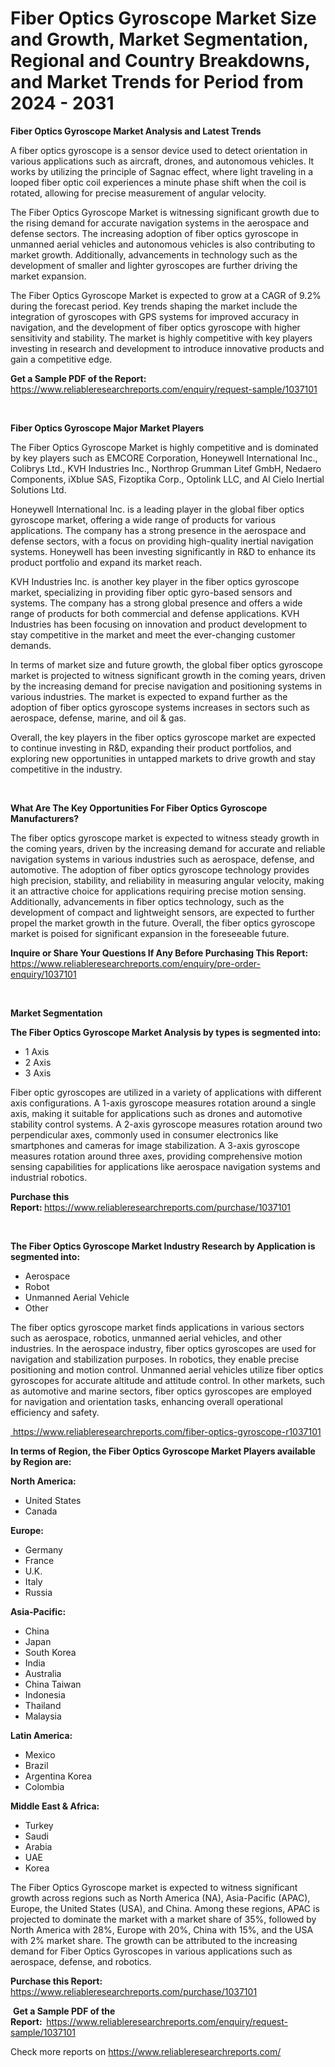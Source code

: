 <p><h1>Fiber Optics Gyroscope Market Size and Growth, Market Segmentation, Regional and Country Breakdowns, and Market Trends for Period from 2024 -  2031</h1></p><p><strong>Fiber Optics Gyroscope Market Analysis and Latest Trends</strong></p>
<p><p>A fiber optics gyroscope is a sensor device used to detect orientation in various applications such as aircraft, drones, and autonomous vehicles. It works by utilizing the principle of Sagnac effect, where light traveling in a looped fiber optic coil experiences a minute phase shift when the coil is rotated, allowing for precise measurement of angular velocity.</p><p>The Fiber Optics Gyroscope Market is witnessing significant growth due to the rising demand for accurate navigation systems in the aerospace and defense sectors. The increasing adoption of fiber optics gyroscope in unmanned aerial vehicles and autonomous vehicles is also contributing to market growth. Additionally, advancements in technology such as the development of smaller and lighter gyroscopes are further driving the market expansion.</p><p>The Fiber Optics Gyroscope Market is expected to grow at a CAGR of 9.2% during the forecast period. Key trends shaping the market include the integration of gyroscopes with GPS systems for improved accuracy in navigation, and the development of fiber optics gyroscope with higher sensitivity and stability. The market is highly competitive with key players investing in research and development to introduce innovative products and gain a competitive edge.</p></p>
<p><strong>Get a Sample PDF of the Report:&nbsp;</strong> <a href="https://www.reliableresearchreports.com/enquiry/request-sample/1037101">https://www.reliableresearchreports.com/enquiry/request-sample/1037101</a></p>
<p>&nbsp;</p>
<p><strong>Fiber Optics Gyroscope Major Market Players</strong></p>
<p><p>The Fiber Optics Gyroscope Market is highly competitive and is dominated by key players such as EMCORE Corporation, Honeywell International Inc., Colibrys Ltd., KVH Industries Inc., Northrop Grumman Litef GmbH, Nedaero Components, iXblue SAS, Fizoptika Corp., Optolink LLC, and Al Cielo Inertial Solutions Ltd.</p><p>Honeywell International Inc. is a leading player in the global fiber optics gyroscope market, offering a wide range of products for various applications. The company has a strong presence in the aerospace and defense sectors, with a focus on providing high-quality inertial navigation systems. Honeywell has been investing significantly in R&D to enhance its product portfolio and expand its market reach.</p><p>KVH Industries Inc. is another key player in the fiber optics gyroscope market, specializing in providing fiber optic gyro-based sensors and systems. The company has a strong global presence and offers a wide range of products for both commercial and defense applications. KVH Industries has been focusing on innovation and product development to stay competitive in the market and meet the ever-changing customer demands.</p><p>In terms of market size and future growth, the global fiber optics gyroscope market is projected to witness significant growth in the coming years, driven by the increasing demand for precise navigation and positioning systems in various industries. The market is expected to expand further as the adoption of fiber optics gyroscope systems increases in sectors such as aerospace, defense, marine, and oil & gas.</p><p>Overall, the key players in the fiber optics gyroscope market are expected to continue investing in R&D, expanding their product portfolios, and exploring new opportunities in untapped markets to drive growth and stay competitive in the industry.</p></p>
<p>&nbsp;</p>
<p><strong>What Are The Key Opportunities For Fiber Optics Gyroscope Manufacturers?</strong></p>
<p><p>The fiber optics gyroscope market is expected to witness steady growth in the coming years, driven by the increasing demand for accurate and reliable navigation systems in various industries such as aerospace, defense, and automotive. The adoption of fiber optics gyroscope technology provides high precision, stability, and reliability in measuring angular velocity, making it an attractive choice for applications requiring precise motion sensing. Additionally, advancements in fiber optics technology, such as the development of compact and lightweight sensors, are expected to further propel the market growth in the future. Overall, the fiber optics gyroscope market is poised for significant expansion in the foreseeable future.</p></p>
<p><strong>Inquire or Share Your Questions If Any Before Purchasing This Report:</strong> <a href="https://www.reliableresearchreports.com/enquiry/pre-order-enquiry/1037101">https://www.reliableresearchreports.com/enquiry/pre-order-enquiry/1037101</a></p>
<p>&nbsp;</p>
<p><strong>Market Segmentation</strong></p>
<p><strong>The Fiber Optics Gyroscope Market Analysis by types is segmented into:</strong></p>
<p><ul><li>1 Axis</li><li>2 Axis</li><li>3 Axis</li></ul></p>
<p><p>Fiber optic gyroscopes are utilized in a variety of applications with different axis configurations. A 1-axis gyroscope measures rotation around a single axis, making it suitable for applications such as drones and automotive stability control systems. A 2-axis gyroscope measures rotation around two perpendicular axes, commonly used in consumer electronics like smartphones and cameras for image stabilization. A 3-axis gyroscope measures rotation around three axes, providing comprehensive motion sensing capabilities for applications like aerospace navigation systems and industrial robotics.</p></p>
<p><strong>Purchase this Report:&nbsp;</strong><a href="https://www.reliableresearchreports.com/purchase/1037101">https://www.reliableresearchreports.com/purchase/1037101</a></p>
<p>&nbsp;</p>
<p><strong>The Fiber Optics Gyroscope Market Industry Research by Application is segmented into:</strong></p>
<p><ul><li>Aerospace</li><li>Robot</li><li>Unmanned Aerial Vehicle</li><li>Other</li></ul></p>
<p><p>The fiber optics gyroscope market finds applications in various sectors such as aerospace, robotics, unmanned aerial vehicles, and other industries. In the aerospace industry, fiber optics gyroscopes are used for navigation and stabilization purposes. In robotics, they enable precise positioning and motion control. Unmanned aerial vehicles utilize fiber optics gyroscopes for accurate altitude and attitude control. In other markets, such as automotive and marine sectors, fiber optics gyroscopes are employed for navigation and orientation tasks, enhancing overall operational efficiency and safety.</p></p>
<p><a href="https://www.reliableresearchreports.com/fiber-optics-gyroscope-r1037101">&nbsp;https://www.reliableresearchreports.com/fiber-optics-gyroscope-r1037101</a></p>
<p><strong>In terms of Region, the Fiber Optics Gyroscope Market Players available by Region are:</strong></p>
<p>
    <p> <strong> North America: </strong>
        <ul>
            <li>United States</li>
            <li>Canada</li>
        </ul>
        </p> 
    <p> <strong> Europe: </strong>
        <ul>
            <li>Germany</li>
            <li>France</li>
            <li>U.K.</li>
            <li>Italy</li>
            <li>Russia</li>
        </ul>
        </p> 
    <p> <strong> Asia-Pacific: </strong>
        <ul>
            <li>China</li>
            <li>Japan</li>
            <li>South Korea</li>
            <li>India</li>
            <li>Australia</li>
            <li>China Taiwan</li>
            <li>Indonesia</li>
            <li>Thailand</li>
            <li>Malaysia</li>
        </ul>
        </p> 
    <p> <strong> Latin America: </strong>
        <ul>
            <li>Mexico</li>
            <li>Brazil</li>
            <li>Argentina Korea</li>
            <li>Colombia</li>
        </ul>
        </p> 
    <p> <strong> Middle East & Africa: </strong>
        <ul>
            <li>Turkey</li>
            <li>Saudi</li>
            <li>Arabia</li>
            <li>UAE</li>
            <li>Korea</li>
        </ul>
    </p>
    </p>
<p><p>The Fiber Optics Gyroscope market is expected to witness significant growth across regions such as North America (NA), Asia-Pacific (APAC), Europe, the United States (USA), and China. Among these regions, APAC is projected to dominate the market with a market share of 35%, followed by North America with 28%, Europe with 20%, China with 15%, and the USA with 2% market share. The growth can be attributed to the increasing demand for Fiber Optics Gyroscopes in various applications such as aerospace, defense, and robotics.</p></p>
<p><strong>Purchase this Report: </strong><a href="https://www.reliableresearchreports.com/purchase/1037101">https://www.reliableresearchreports.com/purchase/1037101</a></p>
<p>&nbsp;<strong>Get a Sample PDF of the Report:&nbsp;&nbsp;</strong><a href="https://www.reliableresearchreports.com/enquiry/request-sample/1037101">https://www.reliableresearchreports.com/enquiry/request-sample/1037101</a></p>
<p><strong></strong></p>
<p>Check more reports on <a href="https://www.reliableresearchreports.com/">https://www.reliableresearchreports.com/</a></p>